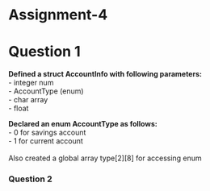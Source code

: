 # Assignment-4

# Question 1

<p>
    <b>Defined a struct AccountInfo with following parameters:</b><br>
    <t>- integer num<br>
    <t>- AccountType (enum) <br>
    <t>- char array<br>
    <t>- float <br>
</p>
<p>
    <b>Declared an enum AccountType as follows:</b><br>
    <t>- 0 for savings account<br>
    <t>- 1 for current account<br>
    <br>
    Also created a global array type[2][8] for accessing enum
</p>

### Question 2

<p>
